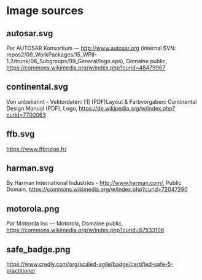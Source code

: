 # Image sources

## autosar.svg
Par AUTOSAR Konsortium — http://www.autosar.org (internal SVN: repos2/09_WorkPackages/15_WPII-1.2/trunk/06_Subgroups/99_General/logo.eps), Domaine public, https://commons.wikimedia.org/w/index.php?curid=48479967

## continental.svg
Von unbekannt - Vektordaten: [1] (PDF)Layout &amp; Farbvorgaben: Continental Design Manual (PDF), Logo, https://de.wikipedia.org/w/index.php?curid=7700063

## ffb.svg
https://www.ffbridge.fr/

## harman.svg
By Harman International Industries - http://www.harman.com/, Public Domain, https://commons.wikimedia.org/w/index.php?curid=72047290

## motorola.png
Par Motorola Inc — Motorola, Domaine public, https://commons.wikimedia.org/w/index.php?curid=67533106

## safe_badge.png
https://www.credly.com/org/scaled-agile/badge/certified-safe-5-practitioner